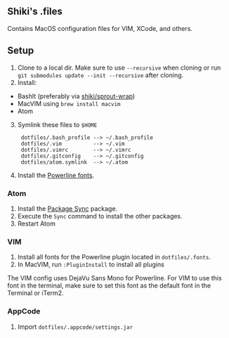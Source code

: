 ## Shiki's .files

Contains MacOS configuration files for VIM, XCode, and others.

## Setup

1. Clone to a local dir. Make sure to use `--recursive` when cloning or run `git submodules update --init --recursive` after cloning.
2. Install:
  * BashIt (preferably via [shiki/sprout-wrap](http://github.com/shiki/sprout-wrap))
  * MacVIM using `brew install macvim`
  * Atom
3. Symlink these files to `$HOME`

        dotfiles/.bash_profile --> ~/.bash_profile
        dotfiles/.vim          --> ~/.vim
        dotfiles/.vimrc        --> ~/.vimrc
        dotfiles/.gitconfig    --> ~/.gitconfig
        dotfiles/atom.symlink  --> ~/.atom

4. Install the [Powerline fonts](https://github.com/powerline/fonts).

### Atom

1. Install the [Package Sync](https://atom.io/packages/package-sync) package.
2. Execute the `Sync` command to install the other packages.
3. Restart Atom

###  VIM

1. Install all fonts for the Powerline plugin located in `dotfiles/.fonts`.
2. In MacVIM, run `:PluginInstall` to install all plugins

The VIM config uses DejaVu Sans Mono for Powerline. For VIM to use this font in the terminal, make sure to set this font as the default font in the Terminal or iTerm2.

### AppCode

1. Import `dotfiles/.appcode/settings.jar`
